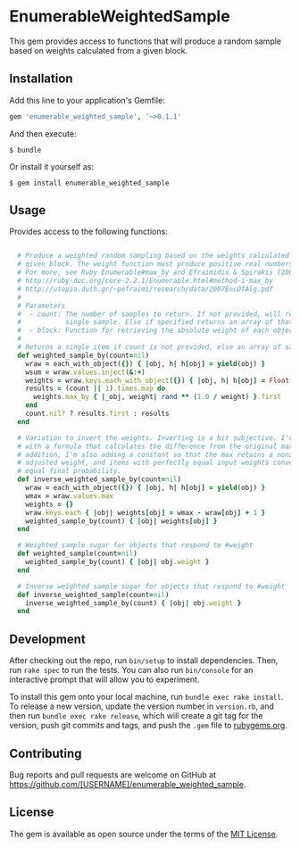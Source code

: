 # EnumerableWeightedSample

This gem provides access to functions that will produce a random sample based on weights calculated from a given block.

## Installation

Add this line to your application's Gemfile:

```ruby
gem 'enumerable_weighted_sample', '~>0.1.1'
```

And then execute:

    $ bundle

Or install it yourself as:

    $ gem install enumerable_weighted_sample

## Usage

Provides access to the following functions:
```ruby

  # Produce a weighted random sampling based on the weights calculated from a
  # given block. The weight function must produce positive real numbers.
  # For more, see Ruby Enumerable#max_by and Efraimidis & Spirakis (2005)
  # http://ruby-doc.org/core-2.2.1/Enumerable.html#method-i-max_by
  # http://utopia.duth.gr/~pefraimi/research/data/2007EncOfAlg.pdf
  #
  # Parameters
  #  - count: The number of samples to return. If not provided, will return a
  #           single sample. Else if specified returns an array of that length.
  #  - block: Function for retrieving the absolute weight of each object.
  #
  # Returns a single item if count is not provided, else an array of samples.
  def weighted_sample_by(count=nil)
    wraw = each_with_object({}) { |obj, h| h[obj] = yield(obj) }
    wsum = wraw.values.inject(&:+)
    weights = wraw.keys.each_with_object({}) { |obj, h| h[obj] = Float(wraw[obj]) / wsum }
    results = (count || 1).times.map do
      weights.max_by { |_obj, weight| rand ** (1.0 / weight) }.first
    end
    count.nil? ? results.first : results
  end

  # Variation to invert the weights. Inverting is a bit subjective. I've gone
  # with a formula that calculates the difference from the original maximum. In
  # addition, I'm also adding a constant so that the max retains a nonzero
  # adjusted weight, and items with perfectly equal input weights converge on
  # equal final probability.
  def inverse_weighted_sample_by(count=nil)
    wraw = each_with_object({}) { |obj, h| h[obj] = yield(obj) }
    wmax = wraw.values.max
    weights = {}
    wraw.keys.each { |obj| weights[obj] = wmax - wraw[obj] + 1 }
    weighted_sample_by(count) { |obj| weights[obj] }
  end

  # Weighted sample sugar for objects that respond to #weight
  def weighted_sample(count=nil)
    weighted_sample_by(count) { |obj| obj.weight }
  end

  # Inverse weighted sample sugar for objects that respond to #weight
  def inverse_weighted_sample(count=nil)
    inverse_weighted_sample_by(count) { |obj| obj.weight }
  end
```

## Development

After checking out the repo, run `bin/setup` to install dependencies. Then, run `rake spec` to run the tests. You can also run `bin/console` for an interactive prompt that will allow you to experiment.

To install this gem onto your local machine, run `bundle exec rake install`. To release a new version, update the version number in `version.rb`, and then run `bundle exec rake release`, which will create a git tag for the version, push git commits and tags, and push the `.gem` file to [rubygems.org](https://rubygems.org).

## Contributing

Bug reports and pull requests are welcome on GitHub at https://github.com/[USERNAME]/enumerable_weighted_sample.


## License

The gem is available as open source under the terms of the [MIT License](http://opensource.org/licenses/MIT).
